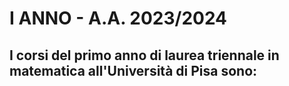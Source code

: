 # I ANNO - A.A. 2023/2024
I corsi del primo anno di laurea triennale in matematica all'Università di Pisa sono:
- 
